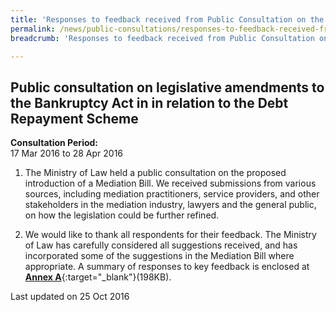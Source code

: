 ```yaml
---
title: 'Responses to feedback received from Public Consultation on the Draft Mediation Bill'
permalink: /news/public-consultations/responses-to-feedback-received-from-public-consultation-on-the-d/
breadcrumb: 'Responses to feedback received from Public Consultation on the Draft Mediation Bill'

---
```



Public consultation on legislative amendments to the Bankruptcy Act in in relation to the Debt Repayment Scheme
---

**Consultation Period:**  
17 Mar 2016 to 28 Apr 2016

1. The Ministry of Law held a public consultation on the proposed introduction of a Mediation Bill. We received submissions from various sources, including mediation practitioners, service providers, and other stakeholders in the mediation industry, lawyers and the general public, on how the legislation could be further refined.

2. We would like to thank all respondents for their feedback. The Ministry of Law has carefully considered all suggestions received, and has incorporated some of the suggestions in the Mediation Bill where appropriate. A summary of responses to key feedback is enclosed at **[Annex A](/files/Responses_to_feedback_received_from_Public_Consultation_on_the_Draft_Mediation_Bill.pdf/)**{:target="_blank"}(198KB). 

<p class="right-side-updated">Last updated on 25 Oct 2016</p>
